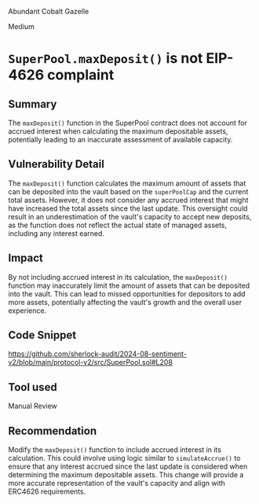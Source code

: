 Abundant Cobalt Gazelle

Medium

# `SuperPool.maxDeposit()` is not EIP-4626 complaint

## Summary
The `maxDeposit()` function in the SuperPool contract does not account for accrued interest when calculating the maximum depositable assets, potentially leading to an inaccurate assessment of available capacity.

## Vulnerability Detail
The `maxDeposit()` function calculates the maximum amount of assets that can be deposited into the vault based on the `superPoolCap` and the current total assets. However, it does not consider any accrued interest that might have increased the total assets since the last update. This oversight could result in an underestimation of the vault's capacity to accept new deposits, as the function does not reflect the actual state of managed assets, including any interest earned.

## Impact
By not including accrued interest in its calculation, the `maxDeposit()` function may inaccurately limit the amount of assets that can be deposited into the vault. This can lead to missed opportunities for depositors to add more assets, potentially affecting the vault's growth and the overall user experience.

## Code Snippet
https://github.com/sherlock-audit/2024-08-sentiment-v2/blob/main/protocol-v2/src/SuperPool.sol#L208

## Tool used

Manual Review

## Recommendation
Modify the `maxDeposit()` function to include accrued interest in its calculation. This could involve using logic similar to `simulateAccrue()` to ensure that any interest accrued since the last update is considered when determining the maximum depositable assets. This change will provide a more accurate representation of the vault's capacity and align with ERC4626 requirements.

